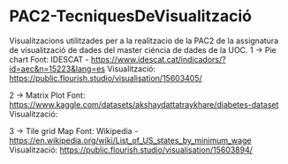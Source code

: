 # PAC2-TecniquesDeVisualització
Visualitzacions utilitzades per a la realitzacio de la PAC2 de la assignatura de visualització de dades del master ciéncia de dades de la UOC.
1 -> Pie chart
Font: IDESCAT - https://www.idescat.cat/indicadors/?id=aec&n=15223&lang=es
Visualització: https://public.flourish.studio/visualisation/15603405/

2 -> Matrix Plot
Font: https://www.kaggle.com/datasets/akshaydattatraykhare/diabetes-dataset
Visualització: 

3 -> Tile grid Map
Font: Wikipedia - https://en.wikipedia.org/wiki/List_of_US_states_by_minimum_wage
Visualització: https://public.flourish.studio/visualisation/15603894/
